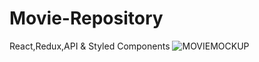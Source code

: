 # Movie-Repository
React,Redux,API &amp; Styled Components
![MOVIEMOCKUP](https://user-images.githubusercontent.com/47244433/65552068-ba107180-df23-11e9-9611-93b57622ac9b.png)
